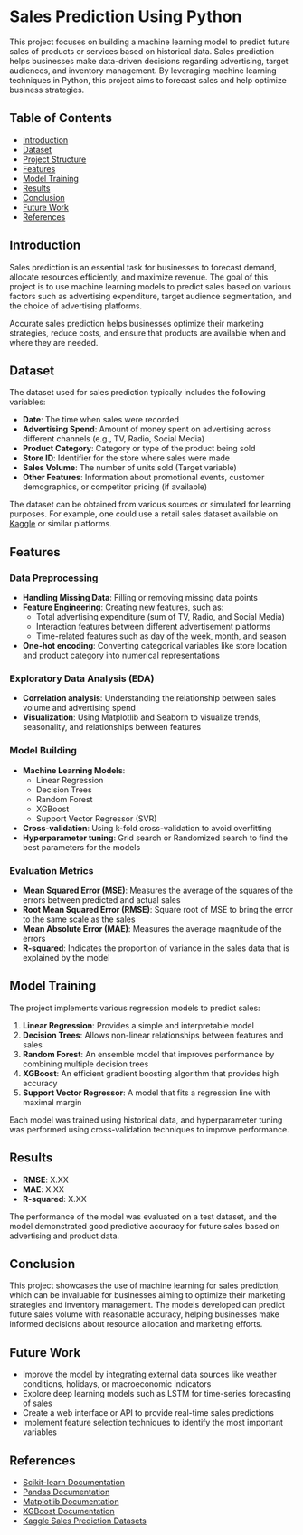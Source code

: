 # Sales Prediction Using Python

This project focuses on building a machine learning model to predict future sales of products or services based on historical data. Sales prediction helps businesses make data-driven decisions regarding advertising, target audiences, and inventory management. By leveraging machine learning techniques in Python, this project aims to forecast sales and help optimize business strategies.

## Table of Contents

- [Introduction](#introduction)
- [Dataset](#dataset)
- [Project Structure](#project-structure)
- [Features](#features)
- [Model Training](#model-training)
- [Results](#results)
- [Conclusion](#conclusion)
- [Future Work](#future-work)
- [References](#references)

## Introduction

Sales prediction is an essential task for businesses to forecast demand, allocate resources efficiently, and maximize revenue. The goal of this project is to use machine learning models to predict sales based on various factors such as advertising expenditure, target audience segmentation, and the choice of advertising platforms.

Accurate sales prediction helps businesses optimize their marketing strategies, reduce costs, and ensure that products are available when and where they are needed.

## Dataset

The dataset used for sales prediction typically includes the following variables:

- **Date**: The time when sales were recorded
- **Advertising Spend**: Amount of money spent on advertising across different channels (e.g., TV, Radio, Social Media)
- **Product Category**: Category or type of the product being sold
- **Store ID**: Identifier for the store where sales were made
- **Sales Volume**: The number of units sold (Target variable)
- **Other Features**: Information about promotional events, customer demographics, or competitor pricing (if available)

The dataset can be obtained from various sources or simulated for learning purposes. For example, one could use a retail sales dataset available on [Kaggle](https://www.kaggle.com/) or similar platforms.

## Features

### Data Preprocessing
- **Handling Missing Data**: Filling or removing missing data points
- **Feature Engineering**: Creating new features, such as:
  - Total advertising expenditure (sum of TV, Radio, and Social Media)
  - Interaction features between different advertisement platforms
  - Time-related features such as day of the week, month, and season
- **One-hot encoding**: Converting categorical variables like store location and product category into numerical representations

### Exploratory Data Analysis (EDA)
- **Correlation analysis**: Understanding the relationship between sales volume and advertising spend
- **Visualization**: Using Matplotlib and Seaborn to visualize trends, seasonality, and relationships between features

### Model Building
- **Machine Learning Models**:
    - Linear Regression
    - Decision Trees
    - Random Forest
    - XGBoost
    - Support Vector Regressor (SVR)
- **Cross-validation**: Using k-fold cross-validation to avoid overfitting
- **Hyperparameter tuning**: Grid search or Randomized search to find the best parameters for the models

### Evaluation Metrics
- **Mean Squared Error (MSE)**: Measures the average of the squares of the errors between predicted and actual sales
- **Root Mean Squared Error (RMSE)**: Square root of MSE to bring the error to the same scale as the sales
- **Mean Absolute Error (MAE)**: Measures the average magnitude of the errors
- **R-squared**: Indicates the proportion of variance in the sales data that is explained by the model

## Model Training

The project implements various regression models to predict sales:

1. **Linear Regression**: Provides a simple and interpretable model
2. **Decision Trees**: Allows non-linear relationships between features and sales
3. **Random Forest**: An ensemble model that improves performance by combining multiple decision trees
4. **XGBoost**: An efficient gradient boosting algorithm that provides high accuracy
5. **Support Vector Regressor**: A model that fits a regression line with maximal margin

Each model was trained using historical data, and hyperparameter tuning was performed using cross-validation techniques to improve performance.

## Results

- **RMSE**: X.XX
- **MAE**: X.XX
- **R-squared**: X.XX

The performance of the model was evaluated on a test dataset, and the model demonstrated good predictive accuracy for future sales based on advertising and product data.

## Conclusion

This project showcases the use of machine learning for sales prediction, which can be invaluable for businesses aiming to optimize their marketing strategies and inventory management. The models developed can predict future sales volume with reasonable accuracy, helping businesses make informed decisions about resource allocation and marketing efforts.

## Future Work

- Improve the model by integrating external data sources like weather conditions, holidays, or macroeconomic indicators
- Explore deep learning models such as LSTM for time-series forecasting of sales
- Create a web interface or API to provide real-time sales predictions
- Implement feature selection techniques to identify the most important variables

## References

- [Scikit-learn Documentation](https://scikit-learn.org/stable/)
- [Pandas Documentation](https://pandas.pydata.org/)
- [Matplotlib Documentation](https://matplotlib.org/)
- [XGBoost Documentation](https://xgboost.readthedocs.io/en/latest/)
- [Kaggle Sales Prediction Datasets](https://www.kaggle.com/datasets)
